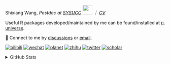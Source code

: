 
<p>Shixiang Wang, <em>Postdoc at <a href="https://sysucc.org.cn/">SYSUCC</a> <img src="https://media.giphy.com/media/WUlplcMpOCEmTGBtBW/giphy.gif" width="30">  ｜ <a href="https://shixiangwang.github.io/cv-shixiang/">CV</a>
</em></p>

Useful R packages developed/maintained by me can be found/installed at [r-universe](https://shixiangwang.r-universe.dev/).

💬 Connect to me by
[discussions](https://github.com/ShixiangWang/self-study/discussions) or [email](mailto:shixiang1994wang@gmail.com). 

[![bilibili](https://img.shields.io/badge/王诗翔-B站-yellow)](https://space.bilibili.com/11553374) [![wechat](https://img.shields.io/badge/王诗翔-微信公众号-important)](https://shixiangwang.github.io/home/logo/qrcode.jpg) [![planet](https://img.shields.io/badge/王诗翔-知识星球-blueviolet)](https://t.zsxq.com/rBqbIei)  [![zhihu](https://img.shields.io/badge/王诗翔-知乎-blue)](https://www.zhihu.com/people/shixiangwang) [![twitter](https://img.shields.io/badge/WangShxiang-twitter-ff69b4)](https://twitter.com/WangShxiang) [![scholar](https://img.shields.io/badge/ShixiangWang-Scholar-00ffff)](https://scholar.google.com/citations?user=FvNp0NkAAAAJ) 

<details>
 
<summary>GitHub Stats</summary>


<!--START_SECTION:waka-->
**🐱 My GitHub Data** 

> 📦 4.5 MB Used in GitHub's Storage 
 > 
> 🏆 1,513 Contributions in the Year 2023
 > 
> 🚫 Not Opted to Hire
 > 
> 📜 89 Public Repositories 
 > 
> 🔑 27 Private Repositories 
 > 
**I'm an Early 🐤** 

```text
🌞 Morning                2088 commits        ████░░░░░░░░░░░░░░░░░░░░░   16.05 % 
🌆 Daytime                5270 commits        ██████████░░░░░░░░░░░░░░░   40.51 % 
🌃 Evening                4795 commits        █████████░░░░░░░░░░░░░░░░   36.86 % 
🌙 Night                  856 commits         ██░░░░░░░░░░░░░░░░░░░░░░░   06.58 % 
```
📅 **I'm Most Productive on Wednesday** 

```text
Monday                   1972 commits        ████░░░░░░░░░░░░░░░░░░░░░   15.16 % 
Tuesday                  2249 commits        ████░░░░░░░░░░░░░░░░░░░░░   17.29 % 
Wednesday                2350 commits        █████░░░░░░░░░░░░░░░░░░░░   18.06 % 
Thursday                 1994 commits        ████░░░░░░░░░░░░░░░░░░░░░   15.33 % 
Friday                   2147 commits        ████░░░░░░░░░░░░░░░░░░░░░   16.50 % 
Saturday                 993 commits         ██░░░░░░░░░░░░░░░░░░░░░░░   07.63 % 
Sunday                   1304 commits        ███░░░░░░░░░░░░░░░░░░░░░░   10.02 % 
```


**I Mostly Code in R** 

```text
R                        83 repos            █████████████░░░░░░░░░░░░   52.87 % 
Shell                    11 repos            ██░░░░░░░░░░░░░░░░░░░░░░░   07.01 % 
Jupyter Notebook         5 repos             █░░░░░░░░░░░░░░░░░░░░░░░░   03.18 % 
Rust                     4 repos             █░░░░░░░░░░░░░░░░░░░░░░░░   02.55 % 
TypeScript               1 repo              ░░░░░░░░░░░░░░░░░░░░░░░░░   00.64 % 
```




 Last Updated on 21/12/2023 18:46:57 UTC
<!--END_SECTION:waka-->

> These Readme stats are generated using github action [awesome-readme-stats](https://github.com/anmol098/waka-readme-stats)

-----

**NOTE: Top languages does not indicate my skill level or anything like that. It is just a metric of which languages have been hosted by me on GitHub based on the usage across repositories.**

</details>
